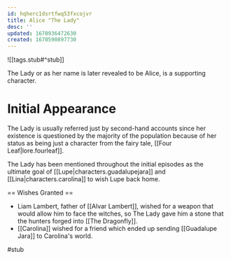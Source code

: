 ```yaml
---
id: hqherc1dsrtfwq53fxcojvr
title: Alice "The Lady"
desc: ''
updated: 1670936472630
created: 1670590897730
---
```

![[tags.stub#^stub]]

The Lady or as her name is later revealed to be Alice, is a supporting character. 


# Initial Appearance
The Lady is usually referred just by second-hand accounts since her existence is questioned by the majority of the population because of her status as being just a character from the fairy tale, [[Four Leaf|lore.fourleaf]].

The Lady has been mentioned throughout the initial episodes as the ultimate goal of [[Lupe|characters.guadalupejara]] and [[Lina|characters.carolina]] to wish Lupe back home.


== Wishes Granted ==
* Liam Lambert, father of [[Alvar Lambert]], wished for a weapon that would allow him to face the witches, so The Lady gave him a stone that the hunters forged into [[The Dragonfly]].
* [[Carolina]] wished for a friend which ended up sending [[Guadalupe Jara]] to Carolina's world.

#stub